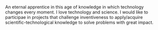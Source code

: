 An eternal apprentice in this age of knowledge in which technology changes every moment.
I love technology and science.
I would like to participae in projects that challenge inventiveness to apply/acquire scientific-technological knowledge to solve problems with great impact. 

